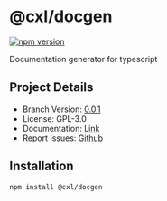 # @cxl/docgen 
	
[![npm version](https://badge.fury.io/js/%40cxl%2Fdocgen.svg)](https://badge.fury.io/js/%40cxl%2Fdocgen)

Documentation generator for typescript

## Project Details

-   Branch Version: [0.0.1](https://npmjs.com/package/@cxl/docgen/v/0.0.1)
-   License: GPL-3.0
-   Documentation: [Link](https://cxlio.github.io/cxl/docgen)
-   Report Issues: [Github](https://github.com/cxlio/cxl/issues)

## Installation

	npm install @cxl/docgen

